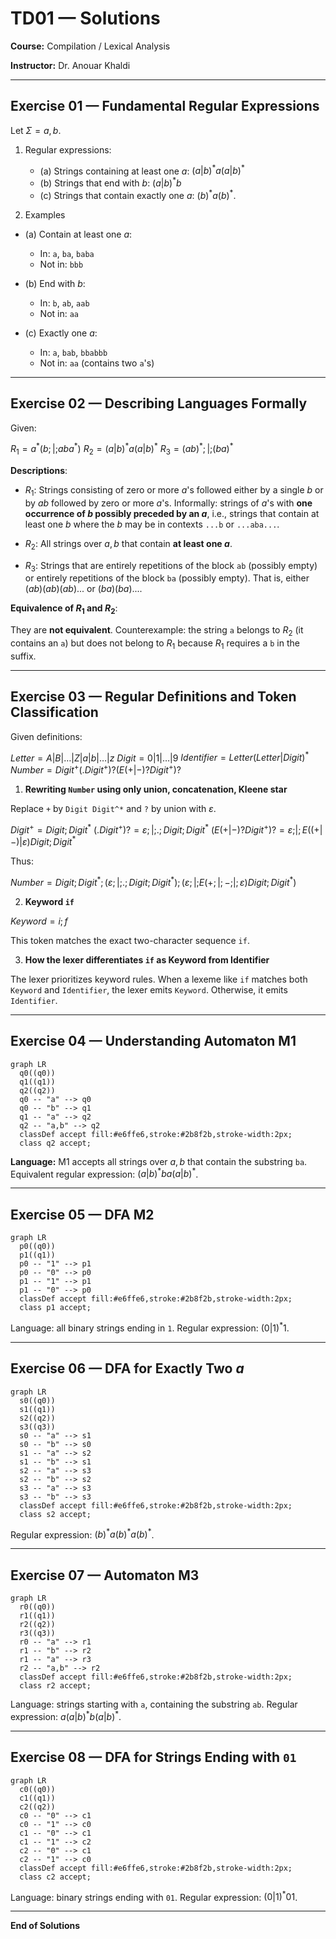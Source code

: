 # TD01 — Solutions

**Course:** Compilation / Lexical Analysis

**Instructor:** Dr. Anouar Khaldi

---

## Exercise 01 — Fundamental Regular Expressions

Let $\Sigma = {a,b}$.

1. Regular expressions:

   * (a) Strings containing at least one $a$:
     $(a|b)^* a (a|b)^*$
   * (b) Strings that end with $b$:
     $(a|b)^* b$
   * (c) Strings that contain exactly one $a$: $(b)^* a (b)^*$.

2. Examples

* (a) Contain at least one $a$:

  * In: `a`, `ba`, `baba`
  * Not in: `bbb`

* (b) End with $b$:

  * In: `b`, `ab`, `aab`
  * Not in: `aa`

* (c) Exactly one $a$:

  * In: `a`, `bab`, `bbabbb`
  * Not in: `aa` (contains two `a`'s)

---

## Exercise 02 — Describing Languages Formally

Given:

$R_1 = a^*(b ;|; a b a^*)$
$R_2 = (a | b)^* a (a | b)^*$
$R_3 = (a b)^* ;|; (b a)^*$

**Descriptions**:

* $R_1$: Strings consisting of zero or more $a$'s followed either by a single $b$ or by $a b$ followed by zero or more $a$'s. Informally: strings of $a$'s with **one occurrence of $b$ possibly preceded by an $a$**, i.e., strings that contain at least one $b$ where the $b$ may be in contexts `...b` or `...aba...`.

* $R_2$: All strings over ${a,b}$ that contain **at least one $a$**.

* $R_3$: Strings that are entirely repetitions of the block `ab` (possibly empty) or entirely repetitions of the block `ba` (possibly empty). That is, either $(ab)(ab)(ab)...$ or $(ba)(ba)...$.

**Equivalence of $R_1$ and $R_2$**:

They are **not equivalent**. Counterexample: the string `a` belongs to $R_2$ (it contains an `a`) but does not belong to $R_1$ because $R_1$ requires a `b` in the suffix.

---

## Exercise 03 — Regular Definitions and Token Classification

Given definitions:

$Letter = A | B | \dots | Z | a | b | \dots | z$
$Digit = 0 | 1 | \dots | 9$
$Identifier = Letter (Letter | Digit)^*$
$Number = Digit^+ (. Digit^+)? (E (+ | -)? Digit^+)?$

1. **Rewriting `Number` using only union, concatenation, Kleene star**

Replace `+` by `Digit Digit^*` and `?` by union with $\varepsilon$.

$Digit^+ = Digit ; Digit^*$
$(. Digit^+)? = \varepsilon ;|; . ; Digit ; Digit^*$
$(E(+|-) ? Digit^+)? = \varepsilon ;|; E ( ( + | - ) | \varepsilon ) Digit ; Digit^*$

Thus:

$Number = Digit ; Digit^* ; (\varepsilon ; | ; . ; Digit ; Digit^*) ; (\varepsilon ; | ; E ( + ; | ; - ; | ; \varepsilon ) Digit ; Digit^*)$

2. **Keyword `if`**

$Keyword = i; f$

This token matches the exact two-character sequence `if`.

3. **How the lexer differentiates `if` as Keyword from Identifier**

The lexer prioritizes keyword rules. When a lexeme like `if` matches both `Keyword` and `Identifier`, the lexer emits `Keyword`. Otherwise, it emits `Identifier`.

---

## Exercise 04 — Understanding Automaton M1

```mermaid
graph LR
  q0((q0))
  q1((q1))
  q2((q2))
  q0 -- "a" --> q0
  q0 -- "b" --> q1
  q1 -- "a" --> q2
  q2 -- "a,b" --> q2
  classDef accept fill:#e6ffe6,stroke:#2b8f2b,stroke-width:2px;
  class q2 accept;
```

**Language:** M1 accepts all strings over ${a,b}$ that contain the substring `ba`.
Equivalent regular expression: $(a|b)^* b a (a|b)^*$.

---

## Exercise 05 — DFA M2

```mermaid
graph LR
  p0((q0))
  p1((q1))
  p0 -- "1" --> p1
  p0 -- "0" --> p0
  p1 -- "1" --> p1
  p1 -- "0" --> p0
  classDef accept fill:#e6ffe6,stroke:#2b8f2b,stroke-width:2px;
  class p1 accept;
```

Language: all binary strings ending in `1`.
Regular expression: $(0|1)^* 1$.

---

## Exercise 06 — DFA for Exactly Two $a$

```mermaid
graph LR
  s0((q0))
  s1((q1))
  s2((q2))
  s3((q3))
  s0 -- "a" --> s1
  s0 -- "b" --> s0
  s1 -- "a" --> s2
  s1 -- "b" --> s1
  s2 -- "a" --> s3
  s2 -- "b" --> s2
  s3 -- "a" --> s3
  s3 -- "b" --> s3
  classDef accept fill:#e6ffe6,stroke:#2b8f2b,stroke-width:2px;
  class s2 accept;
```

Regular expression: $(b)^* a (b)^* a (b)^*$.

---

## Exercise 07 — Automaton M3

```mermaid
graph LR
  r0((q0))
  r1((q1))
  r2((q2))
  r3((q3))
  r0 -- "a" --> r1
  r1 -- "b" --> r2
  r1 -- "a" --> r3
  r2 -- "a,b" --> r2
  classDef accept fill:#e6ffe6,stroke:#2b8f2b,stroke-width:2px;
  class r2 accept;
```

Language: strings starting with `a`, containing the substring `ab`.
Regular expression: $a (a|b)^* b (a|b)^*$.

---

## Exercise 08 — DFA for Strings Ending with `01`

```mermaid
graph LR
  c0((q0))
  c1((q1))
  c2((q2))
  c0 -- "0" --> c1
  c0 -- "1" --> c0
  c1 -- "0" --> c1
  c1 -- "1" --> c2
  c2 -- "0" --> c1
  c2 -- "1" --> c0
  classDef accept fill:#e6ffe6,stroke:#2b8f2b,stroke-width:2px;
  class c2 accept;
```

Language: binary strings ending with `01`.
Regular expression: $(0|1)^* 0 1$.

---

**End of Solutions**
